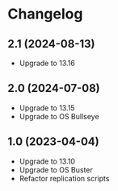 # Changelog

## 2.1 (2024-08-13)

- Upgrade to 13.16

## 2.0 (2024-07-08)

- Upgrade to 13.15
- Upgrade to OS Bullseye

## 1.0 (2023-04-04)

- Upgrade to 13.10
- Upgrade to OS Buster
- Refactor replication scripts

